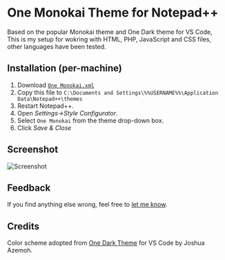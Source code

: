 One Monokai Theme for Notepad++
=============

Based on the popular Monokai theme and One Dark theme for VS Code, This is my setup for wokring with HTML, PHP, JavaScript and CSS files, other languages have been tested.

Installation (per-machine)
--------------------------

1. Download [`One Monokai.xml`](https://raw.githubusercontent.com/mnmlize/npp-one-monokai-theme/master/One%20Monokai.xml)
2. Copy this file to `C:\Documents and Settings\%%USERNAME%%\Application Data\Notepad++\themes`
3. Restart Notepad++.
4. Open *Settings->Style Configurator*.
5. Select `One Monokai` from the theme drop-down box.
6. Click *Save & Close*

Screenshot
----------
![Screenshot](https://raw.githubusercontent.com/mnmlize/npp-one-monokai-theme/master/screenshot.png "Screenshot")

Feedback
------
If you find anything else wrong, feel free to [let me know](https://github.com/mnmlize/npp-one-monokai-theme/issues/new).

Credits
------
Color scheme adopted from [One Dark Theme](https://marketplace.visualstudio.com/items?itemName=azemoh.theme-onedark) for VS Code by Joshua Azemoh.


   
